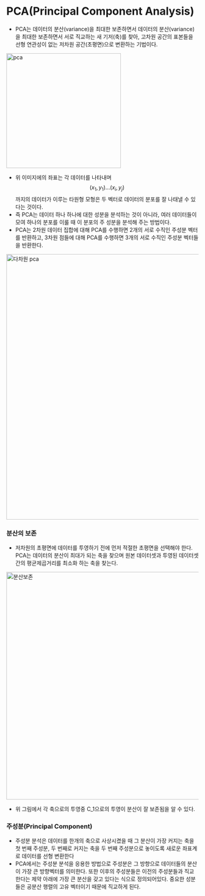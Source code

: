 # PCA(Principal Component Analysis)

* PCA는 데이터의 분산(variance)을 최대한 보존하면서 데이터의 분산(variance)을 최대한 보존하면서 서로 직교하는 새 기저(축)를 찾아, 고차원 공간의 표본들을 선형 연관성이 없는 저차원 공간(초평면)으로 변환하는 기법이다.

<img width="300" alt="pca" src="https://user-images.githubusercontent.com/46274774/81775618-2201df80-9528-11ea-884d-41c99ab09187.png">

* 위 이미지에의 좌표는 각 데이터를 나타내며 $$(x_1, y_1) ... (x_i, y_j)$$ 까지의 데이터가 이루는 타원형 모형은 두 벡터로 데이터의 분포를 잘 나태낼 수 있다는 것이다.
* 즉 PCA는 데이터 하나 하나에 대한 성분을 분석하는 것이 아니라, 여러 데이터들이 모여 하나의 분포를 이룰 때 이 분포의 주 성분을 분석해 주는 방법이다.
* PCA는 2차원 데이터 집합에 대해 PCA를 수행하면 2개의 서로 수직인 주성분 벡터를 반환하고, 3차원 점들에 대해 PCA를 수행하면 3개의 서로 수직인 주성분 벡터들을 반환한다.
  
<img width="694" alt="다차원 pca" src="https://user-images.githubusercontent.com/46274774/81775802-773df100-9528-11ea-834a-c8b68c35df91.png">

### 분산의 보존
* 저차원의 초평면에 데이터를 투영하기 전에 먼저 적절한 초평면을 선택해야 한다. PCA는 데이터의 분산이 최대가 되는 축을 찾으며 원본 데이터셋과 투영된 데이터셋 간의 평균제곱거리를 최소화 하는 축을 찾는다.

<img width="595" alt="분산보존" src="https://user-images.githubusercontent.com/46274774/81775826-858c0d00-9528-11ea-9522-c92bf6897bcc.png">

* 위 그림에서 각 축으로의 투영중 C_1으로의 투영이 분산이 잘 보존됨을 알 수 있다.

### 주성분(Principal Component)
* 주성분 분석은 데이터를 한개의 축으로 사상시켰을 때 그 분산이 가장 커지는 축을 첫 번째 주성분, 두 번째로 커지는 축을 두 번째 주성분으로 놓이도록 새로운 좌표계로 데이터를 선형 변환한다
* PCA에서는 주성분 분석을 응용한 방법으로 주성분은 그 방향으로 데이터들의 분산이 가장 큰 방향벡터를 의미한다. 또한 이후의 주성분들은 이전의 주성분들과 직교한다는 제약 아래에 가장 큰 분산을 갖고 있다는 식으로 정의되어있다. 중요한 성분들은 공분산 행렬의 고유 벡터이기 때문에 직교하게 된다.

